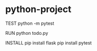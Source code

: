 # python-project

TEST
python -m pytest

RUN
python todo.py

INSTALL
pip install flask
pip install pytest
